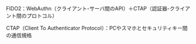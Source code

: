 
FIDO2：WebAuthn（クライアント-サーバ間のAPI）＋CTAP（認証器-クライアント間のプロトコル）

CTAP（Client To Authenticator Protocol）：PCやスマホとセキュリティキー間の通信規格